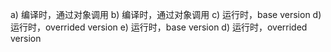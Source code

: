 a) 编译时，通过对象调用
b) 编译时，通过对象调用
c) 运行时，base version
d) 运行时，overrided version
e) 运行时，base version
d) 运行时，overrided version